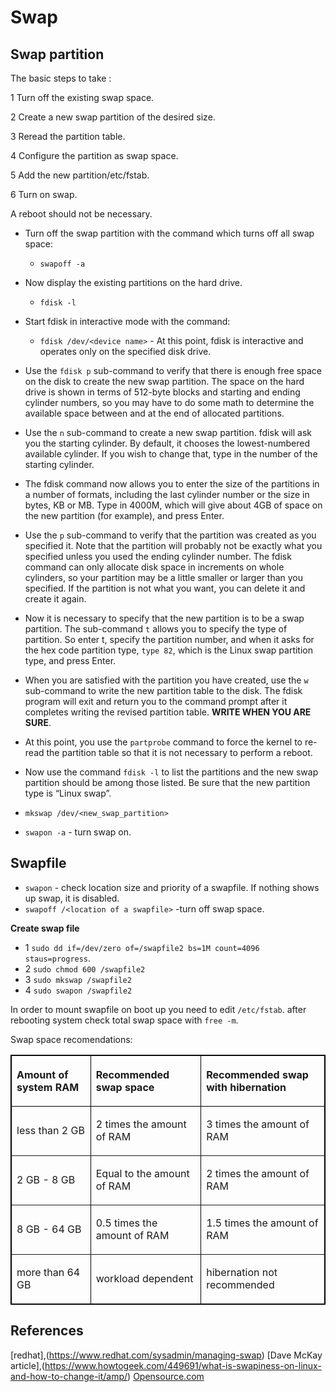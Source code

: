 # Swap

## Swap partition

The basic steps to take :

  1  Turn off the existing swap space.

  2  Create a new swap partition of the desired size.

  3  Reread the partition table.

  4  Configure the partition as swap space.

  5  Add the new partition/etc/fstab.

  6  Turn on swap.

A reboot should not be necessary.

* Turn off the swap partition with the command which turns off all swap space:
	* `swapoff -a`

* Now display the existing partitions on the hard drive.
	* `fdisk -l`

* Start fdisk in interactive mode with the command:
	* `fdisk /dev/<device name>` - At this point, fdisk is interactive and operates only on the specified disk drive.

* Use the `fdisk p` sub-command to verify that there is enough free space on the disk to create the new swap partition. The space on the hard drive is shown in terms of 512-byte blocks and starting and ending cylinder numbers, so you may have to do some math to determine the available space between and at the end of allocated partitions.

* Use the `n` sub-command to create a new swap partition. fdisk will ask you the starting cylinder. By default, it chooses the lowest-numbered available cylinder. If you wish to change that, type in the number of the starting cylinder.

* The fdisk command now allows you to enter the size of the partitions in a number of formats, including the last cylinder number or the size in bytes, KB or MB. Type in 4000M, which will give about 4GB of space on the new partition (for example), and press Enter.

* Use the `p` sub-command to verify that the partition was created as you specified it. Note that the partition will probably not be exactly what you specified unless you used the ending cylinder number. The fdisk command can only allocate disk space in increments on whole cylinders, so your partition may be a little smaller or larger than you specified. If the partition is not what you want, you can delete it and create it again.

* Now it is necessary to specify that the new partition is to be a swap partition. The sub-command `t` allows you to specify the type of partition. So enter t, specify the partition number, and when it asks for the hex code partition type, `type 82`, which is the Linux swap partition type, and press Enter.

* When you are satisfied with the partition you have created, use the `w` sub-command to write the new partition table to the disk. The fdisk program will exit and return you to the command prompt after it completes writing the revised partition table. **WRITE WHEN YOU ARE SURE**.

* At this point, you use the `partprobe` command to force the kernel to re-read the partition table so that it is not necessary to perform a reboot.

* Now use the command `fdisk -l` to list the partitions and the new swap partition should be among those listed. Be sure that the new partition type is “Linux swap”.

* `mkswap /dev/<new_swap_partition>`

* `swapon -a` - turn swap on.



## Swapfile
* `swapon` - check location size and priority of a swapfile. If nothing shows up swap, it is disabled.
* `swapoff /<location of a swapfile>` -turn off swap space. 

**Create swap file**

* 1 `sudo dd if=/dev/zero of=/swapfile2 bs=1M count=4096 staus=progress`. 
* 2 `sudo chmod 600 /swapfile2`
* 3 `sudo mkswap /swapfile2`
* 4 `sudo swapon /swapfile2`

In order to mount swapfile on boot up you need to edit `/etc/fstab`.
after rebooting system check total swap space with `free -m`.

Swap space recomendations: 

<table width="672" cellspacing="0" cellpadding="4" bordercolor="#000000" border="1">
<thead>
<tr>
<th width="167">
<p align="LEFT"><b>Amount of system RAM</b></p>
</th>
<th width="210">
<p align="LEFT"><b>Recommended swap space</b></p>
</th>
<th width="257">
<p align="LEFT"><b>Recommended swap with hibernation</b></p>
</th>
</tr>
</thead>
<tbody>
<tr>
<td width="167">
<p align="LEFT">less than 2 GB</p>
</td>
<td width="210">
<p align="LEFT">2 times the amount of RAM</p>
</td>
<td width="257">
<p align="LEFT">3 times the amount of RAM</p>
</td>
</tr>
<tr>
<td width="167">
<p align="LEFT">2 GB - 8 GB</p>
</td>
<td width="210">
<p align="LEFT">Equal to the amount of RAM</p>
</td>
<td width="257">
<p align="LEFT">2 times the amount of RAM</p>
</td>
</tr>
<tr>
<td width="167">
<p align="LEFT">8 GB - 64 GB</p>
</td>
<td width="210">
<p align="LEFT">0.5 times the amount of RAM</p>
</td>
<td width="257">
<p align="LEFT">1.5 times the amount of RAM</p>
</td>
</tr>
<tr>
<td width="167">
<p align="LEFT">more than 64 GB</p>
</td>
<td width="210">
<p align="LEFT">workload dependent</p>
</td>
<td width="257">
<p align="LEFT">hibernation not recommended</p>
</td>
</tr>
</tbody>
</table>




## References

[redhat],(https://www.redhat.com/sysadmin/managing-swap)
[Dave McKay article],(https://www.howtogeek.com/449691/what-is-swapiness-on-linux-and-how-to-change-it/amp/)
[Opensource.com](https://opensource.com/article/18/9/swap-space-linux-systems)

